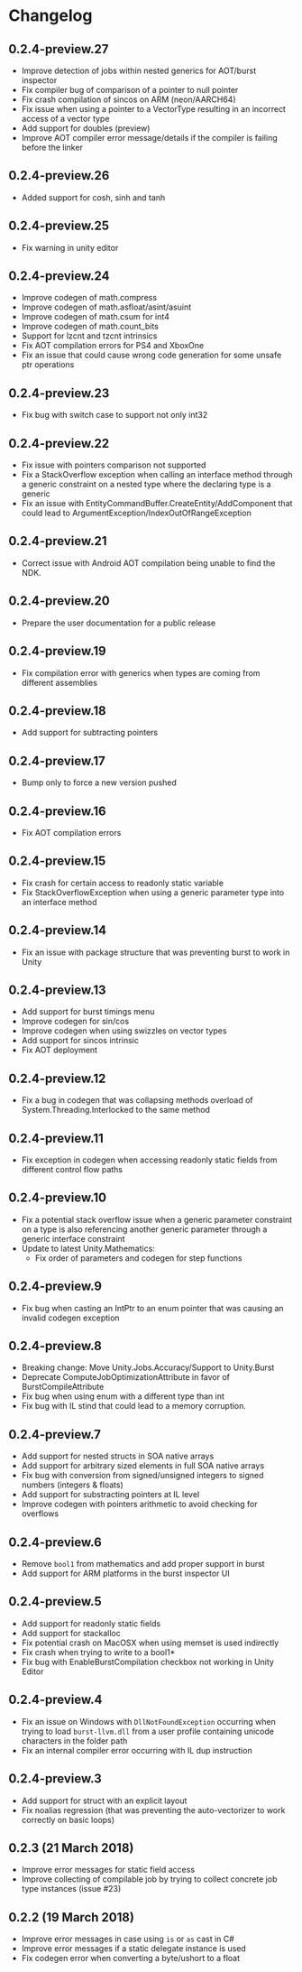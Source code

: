 # Changelog

## 0.2.4-preview.27

- Improve detection of jobs within nested generics for AOT/burst inspector
- Fix compiler bug of comparison of a pointer to null pointer
- Fix crash compilation of sincos on ARM (neon/AARCH64) 
- Fix issue when using a pointer to a VectorType resulting in an incorrect access of a vector type
- Add support for doubles (preview)
- Improve AOT compiler error message/details if the compiler is failing before the linker

## 0.2.4-preview.26

- Added support for cosh, sinh and tanh

## 0.2.4-preview.25

- Fix warning in unity editor

## 0.2.4-preview.24

- Improve codegen of math.compress
- Improve codegen of math.asfloat/asint/asuint
- Improve codegen of math.csum for int4
- Improve codegen of math.count_bits
- Support for lzcnt and tzcnt intrinsics
- Fix AOT compilation errors for PS4 and XboxOne
- Fix an issue that could cause wrong code generation for some unsafe ptr operations

## 0.2.4-preview.23

- Fix bug with switch case to support not only int32

## 0.2.4-preview.22

- Fix issue with pointers comparison not supported
- Fix a StackOverflow exception when calling an interface method through a generic constraint on a nested type where the declaring type is a generic
- Fix an issue with EntityCommandBuffer.CreateEntity/AddComponent that could lead to ArgumentException/IndexOutOfRangeException

## 0.2.4-preview.21

- Correct issue with Android AOT compilation being unable to find the NDK.

## 0.2.4-preview.20

- Prepare the user documentation for a public release

## 0.2.4-preview.19

- Fix compilation error with generics when types are coming from different assemblies

## 0.2.4-preview.18

- Add support for subtracting pointers

## 0.2.4-preview.17

- Bump only to force a new version pushed


## 0.2.4-preview.16

- Fix AOT compilation errors

## 0.2.4-preview.15

- Fix crash for certain access to readonly static variable 
- Fix StackOverflowException when using a generic parameter type into an interface method

## 0.2.4-preview.14

- Fix an issue with package structure that was preventing burst to work in Unity

## 0.2.4-preview.13

- Add support for burst timings menu
- Improve codegen for sin/cos
- Improve codegen when using swizzles on vector types
- Add support for sincos intrinsic
- Fix AOT deployment

## 0.2.4-preview.12

- Fix a bug in codegen that was collapsing methods overload of System.Threading.Interlocked to the same method

## 0.2.4-preview.11

- Fix exception in codegen when accessing readonly static fields from different control flow paths

## 0.2.4-preview.10

- Fix a potential stack overflow issue when a generic parameter constraint on a type is also referencing another generic parameter through a generic interface constraint
- Update to latest Unity.Mathematics:
  - Fix order of parameters and codegen for step functions

## 0.2.4-preview.9

- Fix bug when casting an IntPtr to an enum pointer that was causing an invalid codegen exception

## 0.2.4-preview.8

- Breaking change: Move Unity.Jobs.Accuracy/Support to Unity.Burst
- Deprecate ComputeJobOptimizationAttribute in favor of BurstCompileAttribute
- Fix bug when using enum with a different type than int
- Fix bug with IL stind that could lead to a memory corruption.

## 0.2.4-preview.7

- Add support for nested structs in SOA native arrays
- Add support for arbitrary sized elements in full SOA native arrays
- Fix bug with conversion from signed/unsigned integers to signed numbers (integers & floats)
- Add support for substracting pointers at IL level
- Improve codegen with pointers arithmetic to avoid checking for overflows

## 0.2.4-preview.6

- Remove `bool1` from mathematics and add proper support in burst
- Add support for ARM platforms in the burst inspector UI

## 0.2.4-preview.5

- Add support for readonly static fields
- Add support for stackalloc
- Fix potential crash on MacOSX when using memset is used indirectly
- Fix crash when trying to write to a bool1*
- Fix bug with EnableBurstCompilation checkbox not working in Unity Editor

## 0.2.4-preview.4

- Fix an issue on Windows with `DllNotFoundException` occurring when trying to load `burst-llvm.dll` from a user profile containing unicode characters in the folder path
- Fix an internal compiler error occurring with IL dup instruction

## 0.2.4-preview.3

- Add support for struct with an explicit layout
- Fix noalias regression (that was preventing the auto-vectorizer to work correctly on basic loops)

## 0.2.3 (21 March 2018)

- Improve error messages for static field access
- Improve collecting of compilable job by trying to collect concrete job type instances (issue #23)

## 0.2.2 (19 March 2018)

- Improve error messages in case using `is` or `as` cast in C#
- Improve error messages if a static delegate instance is used
- Fix codegen error when converting a byte/ushort to a float
